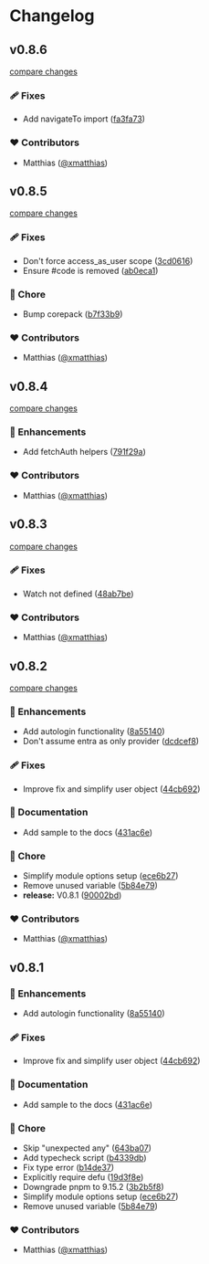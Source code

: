 # Changelog


## v0.8.6

[compare changes](https://github.com/xmatthias/nuxt-auth-pkce/compare/v0.8.5...v0.8.6)

### 🩹 Fixes

- Add navigateTo import ([fa3fa73](https://github.com/xmatthias/nuxt-auth-pkce/commit/fa3fa73))

### ❤️ Contributors

- Matthias ([@xmatthias](http://github.com/xmatthias))

## v0.8.5

[compare changes](https://github.com/xmatthias/nuxt-auth-pkce/compare/v0.8.4...v0.8.5)

### 🩹 Fixes

- Don't force access_as_user scope ([3cd0616](https://github.com/xmatthias/nuxt-auth-pkce/commit/3cd0616))
- Ensure #code is removed ([ab0eca1](https://github.com/xmatthias/nuxt-auth-pkce/commit/ab0eca1))

### 🏡 Chore

- Bump corepack ([b7f33b9](https://github.com/xmatthias/nuxt-auth-pkce/commit/b7f33b9))

### ❤️ Contributors

- Matthias ([@xmatthias](http://github.com/xmatthias))

## v0.8.4

[compare changes](https://github.com/xmatthias/nuxt-auth-pkce/compare/v0.8.3...v0.8.4)

### 🚀 Enhancements

- Add fetchAuth helpers ([791f29a](https://github.com/xmatthias/nuxt-auth-pkce/commit/791f29a))

### ❤️ Contributors

- Matthias ([@xmatthias](http://github.com/xmatthias))

## v0.8.3

[compare changes](https://github.com/xmatthias/nuxt-auth-pkce/compare/v0.8.2...v0.8.3)

### 🩹 Fixes

- Watch not defined ([48ab7be](https://github.com/xmatthias/nuxt-auth-pkce/commit/48ab7be))

### ❤️ Contributors

- Matthias ([@xmatthias](http://github.com/xmatthias))

## v0.8.2

[compare changes](https://github.com/xmatthias/nuxt-auth-pkce/compare/v0.8.1...v0.8.2)

### 🚀 Enhancements

- Add autologin functionality ([8a55140](https://github.com/xmatthias/nuxt-auth-pkce/commit/8a55140))
- Don't assume entra as only provider ([dcdcef8](https://github.com/xmatthias/nuxt-auth-pkce/commit/dcdcef8))

### 🩹 Fixes

- Improve fix and simplify user object ([44cb692](https://github.com/xmatthias/nuxt-auth-pkce/commit/44cb692))

### 📖 Documentation

- Add sample to the docs ([431ac6e](https://github.com/xmatthias/nuxt-auth-pkce/commit/431ac6e))

### 🏡 Chore

- Simplify module options setup ([ece6b27](https://github.com/xmatthias/nuxt-auth-pkce/commit/ece6b27))
- Remove unused variable ([5b84e79](https://github.com/xmatthias/nuxt-auth-pkce/commit/5b84e79))
- **release:** V0.8.1 ([90002bd](https://github.com/xmatthias/nuxt-auth-pkce/commit/90002bd))

### ❤️ Contributors

- Matthias ([@xmatthias](http://github.com/xmatthias))

## v0.8.1


### 🚀 Enhancements

- Add autologin functionality ([8a55140](https://github.com/xmatthias/nuxt-auth-pkce/commit/8a55140))

### 🩹 Fixes

- Improve fix and simplify user object ([44cb692](https://github.com/xmatthias/nuxt-auth-pkce/commit/44cb692))

### 📖 Documentation

- Add sample to the docs ([431ac6e](https://github.com/xmatthias/nuxt-auth-pkce/commit/431ac6e))

### 🏡 Chore

- Skip "unexpected any" ([643ba07](https://github.com/xmatthias/nuxt-auth-pkce/commit/643ba07))
- Add typecheck script ([b4339db](https://github.com/xmatthias/nuxt-auth-pkce/commit/b4339db))
- Fix type error ([b14de37](https://github.com/xmatthias/nuxt-auth-pkce/commit/b14de37))
- Explicitly require defu ([19d3f8e](https://github.com/xmatthias/nuxt-auth-pkce/commit/19d3f8e))
- Downgrade pnpm to 9.15.2 ([3b2b5f8](https://github.com/xmatthias/nuxt-auth-pkce/commit/3b2b5f8))
- Simplify module options setup ([ece6b27](https://github.com/xmatthias/nuxt-auth-pkce/commit/ece6b27))
- Remove unused variable ([5b84e79](https://github.com/xmatthias/nuxt-auth-pkce/commit/5b84e79))

### ❤️ Contributors

- Matthias ([@xmatthias](http://github.com/xmatthias))

